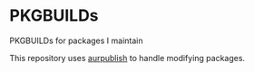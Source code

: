 # PKGBUILDs
PKGBUILDs for packages I maintain

This repository uses [aurpublish](https://github.com/eli-schwartz/aurpublish) to handle modifying packages.
